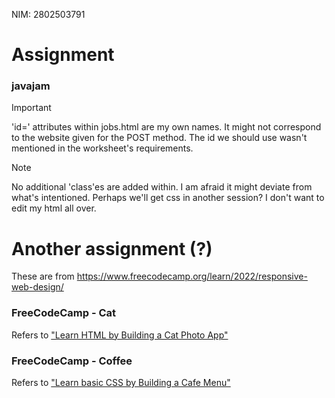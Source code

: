 NIM: 2802503791

# Assignment
### javajam
> [!IMPORTANT]
> 'id=' attributes within jobs.html are my own names. It might not correspond to the website given for the POST method. The id we should use wasn't mentioned in the worksheet's requirements.

> [!NOTE]
> No additional 'class'es are added within. I am afraid it might deviate from what's intentioned. Perhaps we'll get css in another session? I don't want to edit my html all over.

# Another assignment (?)
These are from https://www.freecodecamp.org/learn/2022/responsive-web-design/
### FreeCodeCamp - Cat
Refers to <a href=https://www.freecodecamp.org/learn/2022/responsive-web-design/learn-html-by-building-a-cat-photo-app>"Learn HTML by Building a Cat Photo App"</a>
### FreeCodeCamp - Coffee
Refers to <a href=https://www.freecodecamp.org/learn/2022/responsive-web-design/learn-basic-css-by-building-a-cafe-menu>"Learn basic CSS by Building a Cafe Menu"</a>